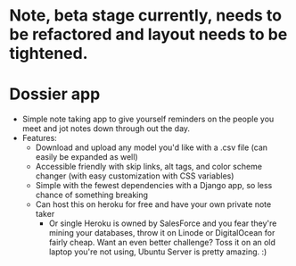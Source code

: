 # Note, beta stage currently, needs to be refactored and layout needs to be tightened. 

# Dossier app
- Simple note taking app to give yourself reminders on the people you meet and jot notes down through out the day. 
- Features:
	- Download and upload any model you'd like with a .csv file (can easily be expanded as well)
	- Accessible friendly with skip links, alt tags, and color scheme changer (with easy customization with CSS variables)
	- Simple with the fewest dependencies with a Django app, so less chance of something breaking
	- Can host this on heroku for free and have your own private note taker
		- Or single Heroku is owned by SalesForce and you fear they're mining your databases, 
			throw it on Linode or DigitalOcean for fairly cheap. Want an even better challenge? 
			Toss it on an old laptop you're not using, Ubuntu Server is pretty amazing. :)
	
